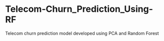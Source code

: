 # Telecom-Churn_Prediction_Using-RF
Telecom churn prediction model developed using PCA and Random Forest
